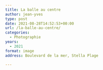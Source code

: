 ```yaml
---
title: La balle au centre
author: jean-yves
type: post
date: 2021-08-28T14:52:53+00:00
url: /la-balle-au-centre/
categories:
  - Photographie
years:
  - 2021
format: image
address: Boulevard de la mer, Stella Plage

---
```


